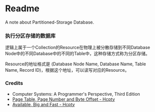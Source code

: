 # Readme
A note about Partitioned-Storage Database.

### 执行分区存储的数据库

逻辑上属于一个Collection的Resource在物理上被分散存储到不同Database Node中的不同Database中的不同的Table中，这种存储方式称为分区存储。

Resource的地址格式是 (Database Node Name, Database Name, Table Name, Record ID)，根据这个地址，可以读写对应的Resource。

### Credits
- Computer Systems: A Programmer's Perspective, Third Edition
- [Page Table, Page Number and Byte Offset - Hcpty](https://github.com/hcpty/page-table-page-number-and-byte-offset)
- [Available, Big and Fast - Hcpty](https://github.com/hcpty/available-big-and-fast)

